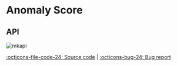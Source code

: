 # Anomaly Score

## API

![mkapi](frds.measures.anomaly_score|short)

[:octicons-file-code-24: Source code](https://github.com/mgao6767/frds/blob/master/frds/measures/func_anomaly_score.py) | [:octicons-bug-24: Bug report](https://github.com/mgao6767/frds/issues/new?assignees=mgao6767&labels=&template=bug_report.md&title=%5BBUG%5D)